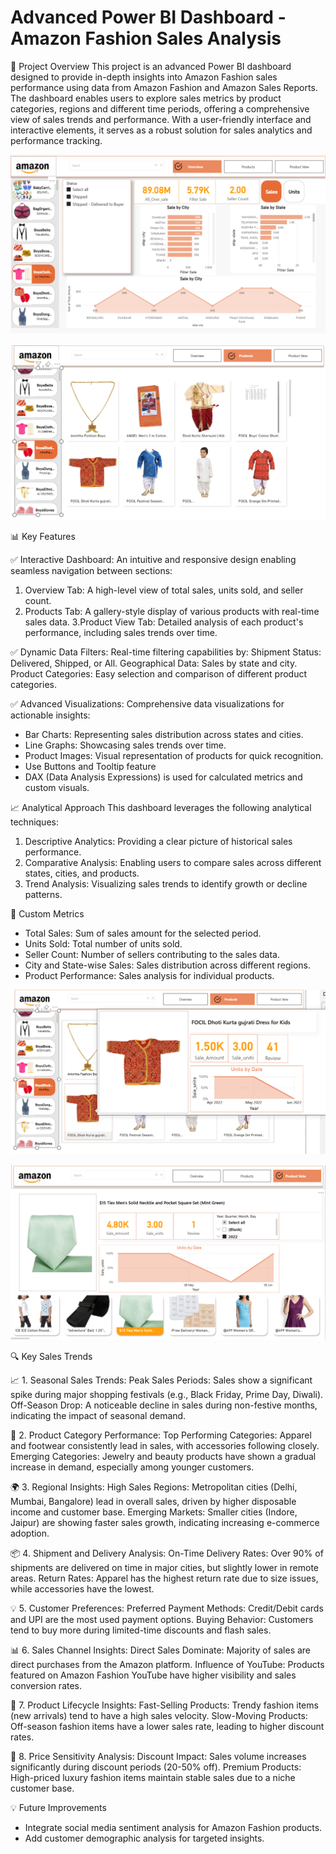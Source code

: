# Advanced Power BI Dashboard - Amazon Fashion Sales Analysis

🚀 Project Overview
This project is an advanced Power BI dashboard designed to provide in-depth insights into Amazon Fashion sales performance using data from Amazon Fashion and Amazon Sales Reports. The dashboard enables users to explore sales metrics by product categories, regions and different time periods, offering a comprehensive view of sales trends and performance. With a user-friendly interface and interactive elements, it serves as a robust solution for sales analytics and performance tracking.

![image alt](https://github.com/KaavyaVerma/Amazon_Fashlytics/blob/main/Overview_page.png)

![image alt](https://github.com/KaavyaVerma/Amazon_Fashlytics/blob/main/Products.png)

📊 Key Features

✅ Interactive Dashboard:
An intuitive and responsive design enabling seamless navigation between sections:
1. Overview Tab: A high-level view of total sales, units sold, and seller count.
2. Products Tab: A gallery-style display of various products with real-time sales data.
3.Product View Tab: Detailed analysis of each product's performance, including sales trends over time.

✅ Dynamic Data Filters:
Real-time filtering capabilities by:
Shipment Status: Delivered, Shipped, or All.
Geographical Data: Sales by state and city.
Product Categories: Easy selection and comparison of different product categories.

✅ Advanced Visualizations:
Comprehensive data visualizations for actionable insights:
- Bar Charts: Representing sales distribution across states and cities.
- Line Graphs: Showcasing sales trends over time.
- Product Images: Visual representation of products for quick recognition.
- Use Buttons and Tooltip feature
- DAX (Data Analysis Expressions) is used for calculated metrics and custom visuals.

📈 Analytical Approach
This dashboard leverages the following analytical techniques:
1. Descriptive Analytics: Providing a clear picture of historical sales performance.
2. Comparative Analysis: Enabling users to compare sales across different states, cities, and products.
3. Trend Analysis: Visualizing sales trends to identify growth or decline patterns.

🔧 Custom Metrics
- Total Sales: Sum of sales amount for the selected period.
- Units Sold: Total number of units sold.
- Seller Count: Number of sellers contributing to the sales data.
- City and State-wise Sales: Sales distribution across different regions.
- Product Performance: Sales analysis for individual products.

![image alt](https://github.com/KaavyaVerma/Amazon_Fashlytics/blob/main/Products_page.png)

![image alt](https://github.com/KaavyaVerma/Amazon_Fashlytics/blob/main/Product_Veiw_page.png)

🔍 Key Sales Trends 

📈 1. Seasonal Sales Trends:
Peak Sales Periods: Sales show a significant spike during major shopping festivals (e.g., Black Friday, Prime Day, Diwali).
Off-Season Drop: A noticeable decline in sales during non-festive months, indicating the impact of seasonal demand.

🛒 2. Product Category Performance:
Top Performing Categories: Apparel and footwear consistently lead in sales, with accessories following closely.
Emerging Categories: Jewelry and beauty products have shown a gradual increase in demand, especially among younger customers.

🌍 3. Regional Insights:
 High Sales Regions: Metropolitan cities (Delhi, Mumbai, Bangalore) lead in overall sales, driven by higher disposable income and customer base.
 Emerging Markets: Smaller cities (Indore, Jaipur) are showing faster sales growth, indicating increasing e-commerce adoption.

 📦 4. Shipment and Delivery Analysis:
  On-Time Delivery Rates: Over 90% of shipments are delivered on time in major cities, but slightly lower in remote areas.
  Return Rates: Apparel has the highest return rate due to size issues, while accessories have the lowest.

  💡 5. Customer Preferences:
  Preferred Payment Methods: Credit/Debit cards and UPI are the most used payment options.
  Buying Behavior: Customers tend to buy more during limited-time discounts and flash sales.

  📊 6. Sales Channel Insights:
  Direct Sales Dominate: Majority of sales are direct purchases from the Amazon platform.
  Influence of YouTube: Products featured on Amazon Fashion YouTube have higher visibility and sales conversion rates.
  
 📌 7. Product Lifecycle Insights:
Fast-Selling Products: Trendy fashion items (new arrivals) tend to have a high sales velocity.
Slow-Moving Products: Off-season fashion items have a lower sales rate, leading to higher discount rates.

🔖 8. Price Sensitivity Analysis:
 Discount Impact: Sales volume increases significantly during discount periods (20-50% off).
 Premium Products: High-priced luxury fashion items maintain stable sales due to a niche customer base.

 💡 Future Improvements

 - Integrate social media sentiment analysis for Amazon Fashion products.
 - Add customer demographic analysis for targeted insights.


















